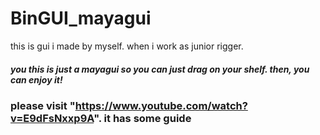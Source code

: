 # BinGUI_mayagui
this is gui i made by myself. when i work as junior rigger.

##### you this is just a mayagui so you can just drag on your shelf. then, you can enjoy it!

### please visit "https://www.youtube.com/watch?v=E9dFsNxxp9A". it has some guide
